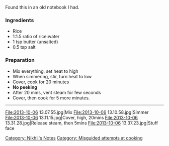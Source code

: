 Found this in an old notebook I had.

### Ingredients

-   Rice
-   1:1.5 ratio of rice:water
-   1 tsp butter (unsalted)
-   0.5 tsp salt

### Preparation

-   Mix everything, set heat to high
-   When simmering, stir, turn heat to low
-   Cover, cook for 20 minutes
-   **No peeking**
-   After 20 mins, vent steam for few seconds
-   Cover, then cook for 5 more minutes.

------------------------------------------------------------------------

<File:2013-10-06> 13.07.55.jpg|Mix <File:2013-10-06> 13.10.58.jpg|Simmer
<File:2013-10-06> 13.11.15.jpg|Cover, high, 20mins <File:2013-10-06>
13.31.28.jpg|Release steam, then 5mins <File:2013-10-06>
13.37.23.jpg|Stuff face

[Category: Nikhil's Notes](Category:_Nikhil's_Notes "wikilink")
[Category: Misguided attempts at
cooking‏‎](Category:_Misguided_attempts_at_cooking‏‎ "wikilink")
